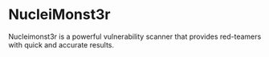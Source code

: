 # NucleiMonst3r
Nucleimonst3r is a powerful vulnerability scanner that provides red-teamers with quick and accurate results.
